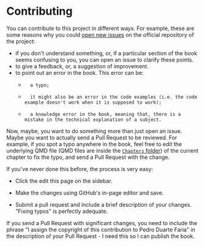 # Contributing

You can contribute to this project in different ways. For example, these are some reasons why you could
[open new issues](https://github.com/pedropark99/zig-book/issues)
on the official repository of the project:

- if you don't understand something, or, if a particular section of the book seems
  confusing to you, you can open an issue to clarify these points.
- to give a feedback, or, a suggestion of improvement.
- to point out an error in the book. This error can be:
    -       a typo;
    -       it might also be an error in the code examples (i.e. the code example doesn't work when it is supposed to work);
    -       a knowledge error in the book, meaning that, there is a mistake in the technical explanation of a subject.

Now, maybe, you want to do something more than just open an issue. Maybe you want to actually
send a Pull Request to be reviewed. For example, if you spot a typo anywhere in the book,
feel free to edit the underlying QMD file
(QMD files are inside the [`Chapters` folder](https://github.com/pedropark99/zig-book/tree/main/Chapters))
of the current chapter to fix the typo, and send a Pull Request with the change.

If you've never done this before, the process is very easy:

- Click the edit this page on the sidebar.

- Make the changes using GitHub's in-page editor and save.

- Submit a pull request and include a brief description of your changes. "Fixing typos" is perfectly adequate.

If you send a Pull Request with significant changes, you need to include the phrase "I assign the copyright of this contribution
to Pedro Duarte Faria" in the description of your Pull Request - I need this so I can publish the book.

